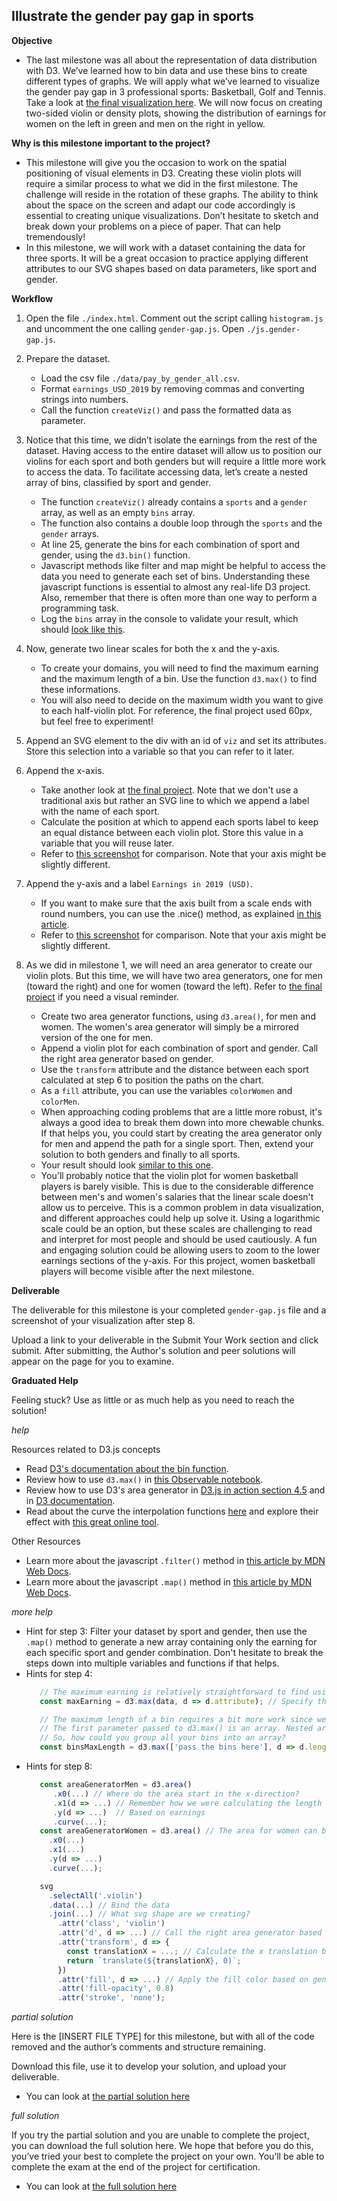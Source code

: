 ## Illustrate the gender pay gap in sports

**Objective**

* The last milestone was all about the representation of data distribution with D3. We’ve learned how to bin data and use these bins to create different types of graphs. We will apply what we’ve learned to visualize the gender pay gap in 3 professional sports: Basketball, Golf and Tennis. Take a look at [the final visualization here](https://manning.box.com/s/utqm8aba7e9k36nsvd66i0rrw6q9k5h9). We will now focus on creating two-sided violin or density plots, showing the distribution of earnings for women on the left in green and men on the right in yellow.


**Why is this milestone important to the project?**

* This milestone will give you the occasion to work on the spatial positioning of visual elements in D3. Creating these violin plots will require a similar process to what we did in the first milestone. The challenge will reside in the rotation of these graphs. The ability to think about the space on the screen and adapt our code accordingly is essential to creating unique visualizations. Don’t hesitate to sketch and break down your problems on a piece of paper. That can help tremendously!
* In this milestone, we will work with a dataset containing the data for three sports. It will be a great occasion to practice applying different attributes to our SVG shapes based on data parameters, like sport and gender.


**Workflow**

1. Open the file `./index.html`. Comment out the script calling `histogram.js` and uncomment the one calling `gender-gap.js`. Open `./js.gender-gap.js`.

2. Prepare the dataset.
   * Load the csv file `./data/pay_by_gender_all.csv`.
   * Format `earnings_USD_2019` by removing commas and converting strings into numbers.
   * Call the function `createViz()` and pass the formatted data as parameter.

3. Notice that this time, we didn’t isolate the earnings from the rest of the dataset. Having access to the entire dataset will allow us to position our violins for each sport and both genders but will require a little more work to access the data. To facilitate accessing data, let’s create a nested array of bins, classified by sport and gender.
   * The function `createViz()` already contains a `sports` and a `gender` array, as well as an empty `bins` array.
   * The function also contains a double loop through the `sports` and the `gender` arrays.
   * At line 25, generate the bins for each combination of sport and gender, using the `d3.bin()` function.
   * Javascript methods like filter and map might be helpful to access the data you need to generate each set of bins. Understanding these javascript functions is essential to almost any real-life D3 project. Also, remember that there is often more than one way to perform a programming task.
   * Log the `bins` array in the console to validate your result, which should [look like this](https://manning.box.com/s/wplbgcr8tld0khevh4ulfn7resplxp5m).

4. Now, generate two linear scales for both the x and the y-axis.
   * To create your domains, you will need to find the maximum earning and the maximum length of a bin. Use the function `d3.max()` to find these informations.
   * You will also need to decide on the maximum width you want to give to each half-violin plot. For reference, the final project used 60px, but feel free to experiment!

5. Append an SVG element to the div with an id of `viz` and set its attributes. Store this selection into a variable so that you can refer to it later.

6. Append the x-axis.
   * Take another look at [the final project](https://manning.box.com/s/utqm8aba7e9k36nsvd66i0rrw6q9k5h9). Note that we don't use a traditional axis but rather an SVG line to which we append a label with the name of each sport.
   * Calculate the position at which to append each sports label to keep an equal distance between each violin plot. Store this value in a variable that you will reuse later.
   * Refer to [this screenshot](https://manning.box.com/s/pjt2mfwhlonyqitcuoogrz6urmxe9v61) for comparison. Note that your axis might be slightly different.

7. Append the y-axis and a label `Earnings in 2019 (USD)`.
   * If you want to make sure that the axis built from a scale ends with round numbers, you can use the .nice() method, as explained [in this article](https://www.d3indepth.com/scales/).
   * Refer to [this screenshot](https://manning.box.com/s/pjt2mfwhlonyqitcuoogrz6urmxe9v61) for comparison. Note that your axis might be slightly different.

8. As we did in milestone 1, we will need an area generator to create our violin plots. But this time, we will have two area generators, one for men (toward the right) and one for women (toward the left). Refer to [the final project](https://manning.box.com/s/utqm8aba7e9k36nsvd66i0rrw6q9k5h9) if you need a visual reminder.
   * Create two area generator functions, using `d3.area()`, for men and women. The women's area generator will simply be a mirrored version of the one for men.
   * Append a violin plot for each combination of sport and gender. Call the right area generator based on gender.
   * Use the `transform` attribute and the distance between each sport calculated at step 6 to position the paths on the chart.
   * As a `fill` attribute, you can use the variables `colorWomen` and `colorMen`. 
   * When approaching coding problems that are a little more robust, it's always a good idea to break them down into more chewable chunks. If that helps you, you could start by creating the area generator only for men and append the path for a single sport. Then, extend your solution to both genders and finally to all sports.
   * Your result should look [similar to this one](https://manning.box.com/s/ne6rh62mkeru6vdr4r7uo7hxq1hwqvmb).
   * You'll probably notice that the violin plot for women basketball players is barely visible. This is due to the considerable difference between men's and women's salaries that the linear scale doesn't allow us to perceive. This is a common problem in data visualization, and different approaches could help up solve it. Using a logarithmic scale could be an option, but these scales are challenging to read and interpret for most people and should be used cautiously. A fun and engaging solution could be allowing users to zoom to the lower earnings sections of the y-axis. For this project, women basketball players will become visible after the next milestone.


**Deliverable**

The deliverable for this milestone is your completed `gender-gap.js` file and a screenshot of your visualization after step 8.

Upload a link to your deliverable in the Submit Your Work section and click submit. After submitting, the Author's solution and peer solutions will appear on the page for you to examine.


**Graduated Help**

Feeling stuck? Use as little or as much help as you need to reach the solution!

*help*

Resources related to D3.js concepts
* Read [D3's documentation about the bin function](https://github.com/d3/d3-array/blob/master/README.md#bin).
* Review how to use `d3.max()` in [this Observable notebook](https://observablehq.com/@d3/d3-extent).
* Review how to use D3's area generator in [D3.js in action section 4.5](https://livebook.manning.com/book/d3js-in-action-second-edition/chapter-4/106) and in [D3 documentation](https://github.com/d3/d3-shape#areas).
* Read about the curve the interpolation functions [here](https://github.com/d3/d3-shape#curves) and explore their effect with [this great online tool](http://bl.ocks.org/d3indepth/b6d4845973089bc1012dec1674d3aff8).

Other Resources
* Learn more about the javascript `.filter()` method in [this article by MDN Web Docs](https://developer.mozilla.org/en-US/docs/Web/JavaScript/Reference/Global_Objects/Array/filter).
* Learn more about the javascript `.map()` method in [this article by MDN Web Docs](https://developer.mozilla.org/en-US/docs/Web/JavaScript/Reference/Global_Objects/Array/map).



*more help*


* Hint for step 3: Filter your dataset by sport and gender, then use the `.map()` method to generate a new array containing only the earning for each specific sport and gender combination. Don't hesitate to break the steps down into multiple variables and functions if that helps.
* Hints for step 4:
   ```javascript
      // The maximum earning is relatively straightforward to find using d3.max()
      const maxEarning = d3.max(data, d => d.attribute); // Specify the attribute for which you want to find the max value

      // The maximum length of a bin requires a bit more work since we have a total of 6 sets of bins
      // The first parameter passed to d3.max() is an array. Nested arrays are also fine.
      // So, how could you group all your bins into an array?
      const binsMaxLength = d3.max(['pass the bins here'], d => d.length);
   ```
* Hints for step 8:
   ```javascript
      const areaGeneratorMen = d3.area()
         .x0(...) // Where do the area start in the x-direction?
         .x1(d => ...) // Remember how we were calculating the length of the rectangles for the histogram?
         .y(d => ...)  // Based on earnings 
         .curve(...);
      const areaGeneratorWomen = d3.area() // The area for women can be calculated by mirroring the men's one
        .x0(...)
        .x1(...)
        .y(d => ...)
        .curve(...);

      svg
        .selectAll('.violin')
        .data(...) // Bind the data
        .join(...) // What svg shape are we creating?
          .attr('class', 'violin')
          .attr('d', d => ...) // Call the right area generator based on the gender
          .attr('transform', d => {
            const translationX = ...; // Calculate the x translation based on the sport
            return `translate(${translationX}, 0)`;
          })
          .attr('fill', d => ...) // Apply the fill color based on gender
          .attr('fill-opacity', 0.8)
          .attr('stroke', 'none');
   ```


*partial solution*
 
Here is the [INSERT FILE TYPE] for this milestone, but with all of the code removed and the author’s comments and structure remaining.

Download this file, use it to develop your solution, and upload your deliverable.

* You can look at [the partial solution here](https://manning.box.com/s/3k3xvgbz4p5z6jfq7zur9oyezt0gthf7)



*full solution*

If you try the partial solution and you are unable to complete the project, you can download the full solution here. We hope that before you do this, you’ve tried your best to complete the project on your own. You’ll be able to complete the exam at the end of the project for certification.

* You can look at [the full solution here](https://manning.box.com/s/6fi72222lssf9fwjr8566cl61npgk72b)





